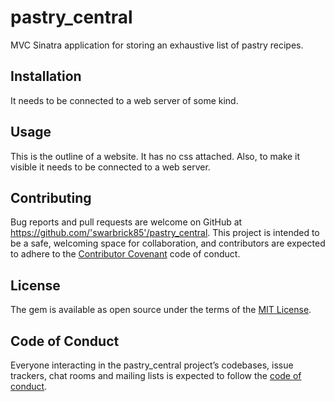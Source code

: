 # pastry_central
MVC Sinatra application for storing an exhaustive list of pastry recipes.

## Installation

It needs to be connected to a web server of some kind.

## Usage

This is the outline of a website. It has no css attached. Also, to make it visible it needs to be connected to a web server.

## Contributing

Bug reports and pull requests are welcome on GitHub at https://github.com/'swarbrick85'/pastry_central. This project is intended to be a safe, welcoming space for collaboration, and contributors are expected to adhere to the [Contributor Covenant](http://contributor-covenant.org) code of conduct.


## License

The gem is available as open source under the terms of the [MIT License](https://opensource.org/licenses/MIT).


## Code of Conduct

Everyone interacting in the pastry_central project’s codebases, issue trackers, chat rooms and mailing lists is expected to follow the [code of conduct](https://github.com/'swarbrick85'/cfaprotein/blob/master/CODE_OF_CONDUCT.md).
